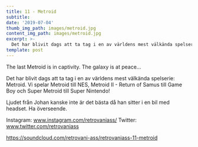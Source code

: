 ```yaml
---
title: 11 - Metroid
subtitle:
date: '2019-07-04'
thumb_img_path: images/metroid.jpg
content_img_path: images/metroid.jpg
excerpt: >-
  Det har blivit dags att ta tag i en av världens mest välkända spelserie; Metroid. Vi spelar Metroid till NES, Metroid II - Return of Samus till Game Boy och Super Metroid till Super Nintendo!
template: post
---
```


The last Metroid is in captivity. The galaxy is at peace...

Det har blivit dags att ta tag i en av världens mest välkända spelserie: Metroid. Vi spelar Metroid till NES, Metroid II - Return of Samus till Game Boy och Super Metroid till Super Nintendo!

Ljudet från Johan kanske inte är det bästa då han sitter i en bil med headset. Ha överseende.

Instagram: www.instagram.com/retrovaniass/
Twitter: www.twitter.com/retrovaniass

https://soundcloud.com/retrovani-ass/retrovaniass-11-metroid
